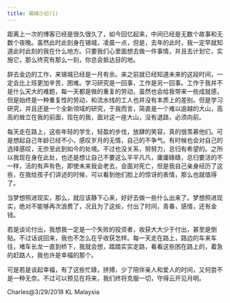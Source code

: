 ```yaml
---
title: 锡城小记(1)
---
```

 

距离上一次的博客已经是很久很久了，如今回忆起来，中间已经是无数个故事和无数个夜晚。虽然此时此刻身在锡城，凌晨一点，但是，去年的此时，我一定早就知道此时此刻的我在什么地方。只要我们心里面想去做一件事情，并且去计划它，实施它，那么终究有那么一刻，你总会抵达目的地。

辞去金边的工作，来锡城已经是一月有余。来之前就已经知道未来的这段时间，一定会比上班更加辛苦，困难。学习研究是一回事，工作是另一回事。工作于我并不是什么天大的难题，每一天都是做的重复的劳动，虽然也会给我带来一些成就感，但是始终是一种重复性的劳动，和流水线的工人也并没有本质上的差别。但是学习研究，并且还是一个全新领域的研究，于我而言，简直是一个难以逾越的大山，高高的耸立在我的前面，现在的我，面对这一座大山，没有退路，必须向前。

每天走在路上，这些年轻的学生，轻盈的步伐，放肆的笑容，真的很羡慕他们。可是想起自己年龄已经不小，感叹岁月的无情，自己的不争气。有时候也会对自己的选择感叹，无奈至此到如今的处境。不过也没关系，努努力，总归有希望的。之所以我现在身在此处，也还是想让自己不要这么平平凡凡，庸庸碌碌，总归要活的不一样，活的有声有色，即使未来我会老去，会面对死亡，但是我自己亲身经历了这些，在我给孩子们讲述的时候，可以看到他们脸上的惊讶的表情，那么也就值得了。

当梦想照进现实，那么，就应该静下心来，好好去做一些什么出来了。梦想照进现实，绝对不能够再次浪费了，况且为了这些，付出了时间，青春，感情，还有金钱。

若是谈论付出，我想我一定是一个失败的投资者，收获大大少于付出，甚至是倒贴。不过话说回来，我也不怎么在乎收获怎样。每一天走在路上，路边的车来车往，堵车长龙一直到桥下，我就会想，踏踏实实走路，看看这些困在路上的，着急的赶路人，我也许是幸福的那个。

可是若是谈起幸福，有了这些忙碌，拼搏，少了陪伴亲人和爱人的时间，又何尝不是一种无奈。不过可以预见在将来，我们终将克服一切，守得云开见月明。
 
 
Charles@3/29/2018 KL Malaysia
